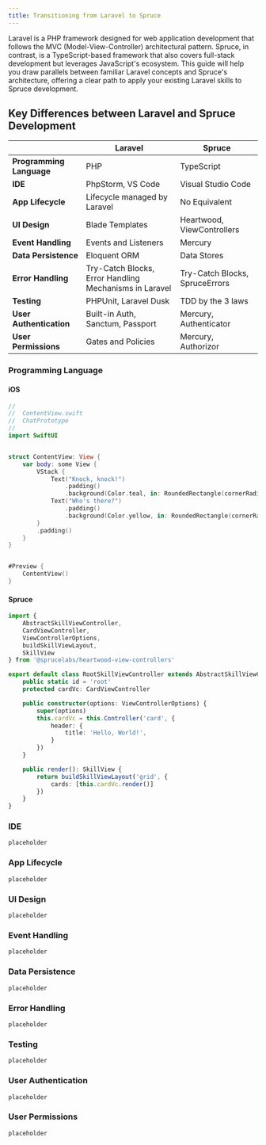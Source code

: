 ```yaml
---
title: Transitioning from Laravel to Spruce
---
```


Laravel is a PHP framework designed for web application development that follows the MVC (Model-View-Controller) architectural pattern. Spruce, in contrast, is a TypeScript-based framework that also covers full-stack development but leverages JavaScript's ecosystem. This guide will help you draw parallels between familiar Laravel concepts and Spruce's architecture, offering a clear path to apply your existing Laravel skills to Spruce development.

## Key Differences between Laravel and Spruce Development

|     | Laravel                  | Spruce                   |
|-----------------------|--------------------------|--------------------------|
| **Programming Language** | PHP                      | TypeScript               |
| **IDE**                 | PhpStorm, VS Code        | Visual Studio Code       |
| **App Lifecycle**       | Lifecycle managed by Laravel | No Equivalent            |
| **UI Design**           | Blade Templates          | Heartwood, ViewControllers |
| **Event Handling**      | Events and Listeners     | Mercury                  |
| **Data Persistence**    | Eloquent ORM             | Data Stores              |
| **Error Handling**      | Try-Catch Blocks, Error Handling Mechanisms in Laravel | Try-Catch Blocks, SpruceErrors |
| **Testing**             | PHPUnit, Laravel Dusk    | TDD by the 3 laws        |
| **User Authentication** | Built-in Auth, Sanctum, Passport | Mercury, Authenticator   |
| **User Permissions**    | Gates and Policies       | Mercury, Authorizor      |

### Programming Language

#### iOS

```swift
//
//  ContentView.swift
//  ChatPrototype
//
import SwiftUI


struct ContentView: View {
    var body: some View {
        VStack {
            Text("Knock, knock!")
                .padding()
                .background(Color.teal, in: RoundedRectangle(cornerRadius: 8))
            Text("Who's there?")
                .padding()
                .background(Color.yellow, in: RoundedRectangle(cornerRadius: 8))
        }
        .padding()
    }
}


#Preview {
    ContentView()
}
```
#### Spruce

```typescript
import {
	AbstractSkillViewController,
	CardViewController,
	ViewControllerOptions,
	buildSkillViewLayout,
	SkillView
} from '@sprucelabs/heartwood-view-controllers'

export default class RootSkillViewController extends AbstractSkillViewController {
	public static id = 'root'
	protected cardVc: CardViewController

	public constructor(options: ViewControllerOptions) {
		super(options)
		this.cardVc = this.Controller('card', {
			header: {
				title: 'Hello, World!',
			}
		})
	}

	public render(): SkillView {
		return buildSkillViewLayout('grid', {
			cards: [this.cardVc.render()]
		})
	}
}

```

### IDE 

```
placeholder

```

### App Lifecycle

```
placeholder

```

### UI Design

```
placeholder

```

### Event Handling

```
placeholder

```

### Data Persistence

```
placeholder

```

### Error Handling

```
placeholder

```

### Testing             

```
placeholder

```

### User Authentication

```
placeholder

```

### User Permissions

```
placeholder

```